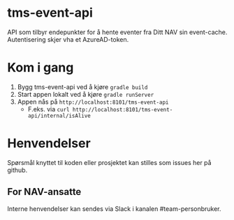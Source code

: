 # tms-event-api

API som tilbyr endepunkter for å hente eventer fra Ditt NAV sin event-cache. Autentisering skjer vha et AzureAD-token.

# Kom i gang
1. Bygg tms-event-api ved å kjøre `gradle build`
1. Start appen lokalt ved å kjøre `gradle runServer`
1. Appen nås på `http://localhost:8101/tms-event-api`
   * F.eks. via `curl http://localhost:8101/tms-event-api/internal/isAlive`

# Henvendelser

Spørsmål knyttet til koden eller prosjektet kan stilles som issues her på github.

## For NAV-ansatte

Interne henvendelser kan sendes via Slack i kanalen #team-personbruker.
